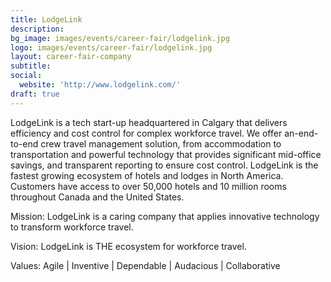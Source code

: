 ```yaml
---
title: LodgeLink
description: 
bg_image: images/events/career-fair/lodgelink.jpg
logo: images/events/career-fair/lodgelink.jpg
layout: career-fair-company
subtitle: 
social:
  website: 'http://www.lodgelink.com/'
draft: true
---
```

LodgeLink is a tech start-up headquartered in Calgary that delivers efficiency and cost control for complex workforce travel. We offer an-end-to-end crew travel management solution, from accommodation to transportation and powerful technology that provides significant mid-office savings, and transparent reporting to ensure cost control. LodgeLink is the fastest growing ecosystem of hotels and lodges in North America. Customers have access to over 50,000 hotels and 10 million rooms throughout Canada and the United States.
 
Mission: LodgeLink is a caring company that applies innovative technology to transform workforce travel.

Vision: LodgeLink is THE ecosystem for workforce travel.

Values: Agile | Inventive | Dependable | Audacious | Collaborative